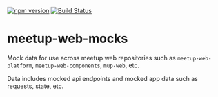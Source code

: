 [![npm version](https://badge.fury.io/js/meetup-web-mocks.svg)](https://badge.fury.io/js/meetup-web-mocks) [![Build Status](https://travis-ci.org/meetup/meetup-web-mocks.svg?branch=master)](https://travis-ci.org/meetup/meetup-web-components)

# meetup-web-mocks
Mock data for use across meetup web repositories such as `meetup-web-platform`, `meetup-web-components`, `mup-web`, etc.

Data includes mocked api endpoints and mocked app data such as requests, state, etc.
